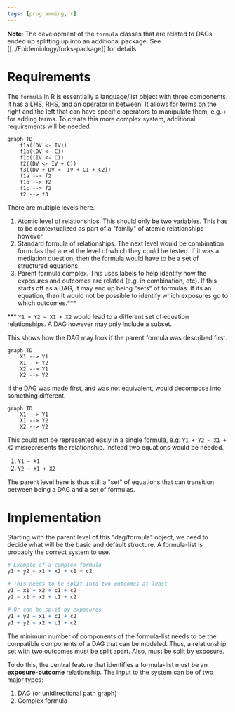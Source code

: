 ```yaml
---
tags: [programming, r]
---
```


__Note__: The development of the `formula` classes that are related to DAGs ended up splitting up into an additional package. See [[../Epidemiology/forks-package]] for details.

# Requirements

The `formula` in R is essentially a language/list object with three components. It has a LHS, RHS, and an operator in between. It allows for terms on the right and the left that can have specific operators to manipulate them, e.g. `+` for adding terms. To create this more complex system, additional requirements will be needed.

```mermaid
graph TD
	f1a((DV <- IV))
	f1b((DV <- C))
	f1c((IV <- C))
	f2((DV <- IV + C))
	f3((DV + DV <- IV + C1 + C2))
	f1a --> f2
	f1b --> f2
	f1c --> f2
	f2 --> f3
```

There are multiple levels here.

1. Atomic level of relationships. This should only be two variables. This has to be contextualized as part of a "family" of atomic relationships however. 
1. Standard formula of relationships. The next level would be combination formulas that are at the level of which they could be tested. If it was a mediation question, then the formula would have to be a set of structured equations.
1. Parent formula complex. This uses labels to help identify how the exposures and outcomes are related (e.g. in combination, etc). If this starts off as a DAG, it may end up being "sets" of formulas. If its an equation, then it would not be possible to identify which exposures go to which outcomes.***

*** `Y1 + Y2 ~ X1 + X2` would lead to a different set of equation relationships. A DAG however may only include a subset.

This shows how the DAG may look if the parent formula was described first.

```mermaid
graph TD
	X1 --> Y1
	X1 --> Y2
	X2 --> Y1
	X2 --> Y2
```

If the DAG was made first, and was not equivalent, would decompose into something different.

```mermaid
graph TD
	X1 --> Y1
	X1 --> Y2
	X2 --> Y2
```

This could not be represented easiy in a single formula, e.g. `Y1 + Y2 ~ X1 + X2` misrepresents the relationship. Instead two equations would be needed.
1. `Y1 ~ X1`  
1. `Y2 ~ X1 + X2` 

The parent level here is thus still a "set" of equations that can transition between being a DAG and a set of formulas. 

# Implementation

Starting with the parent level of this "dag/formula" object, we need to decide what will be the basic and default structure. A formula-list is probably the correct system to use.  

```r
# Example of a complex formula
y1 + y2 ~ x1 + x2 + c1 + c2

# This needs to be split into two outcomes at least
y1 ~ x1 + x2 + c1 + c2
y2 ~ x1 + x2 + c1 + c2

# Or can be split by exposures
y1 + y2 ~ x1 + c1 + c2
y1 + y2 ~ x2 + c1 + c2
```

The minimum number of components of the formula-list needs to be the compatible components of a DAG that can be modeled. Thus, a relationship set with two outcomes must be split apart. Also, must be split by exposure.

To do this, the central feature that identifies a formula-list must be an __exposure-outcome__ relationship. The input to the system can be of two major types:

1. DAG (or unidirectional path graph)
1. Complex formula


